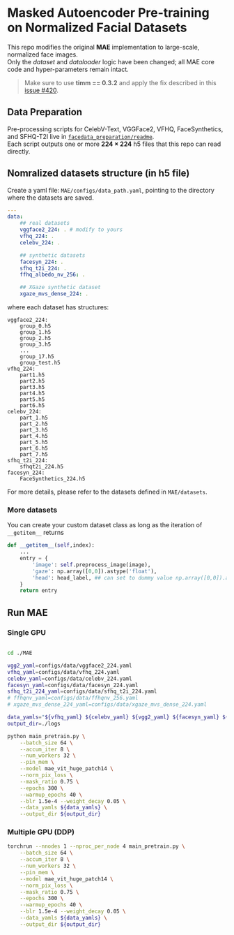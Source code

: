 # Masked Autoencoder Pre-training on Normalized Facial Datasets

This repo modifies the original **MAE** implementation to large-scale, normalized face images.  
Only the _dataset_ and _dataloader_ logic have been changed; all MAE core code and hyper-parameters remain intact.


> Make sure to use **timm == 0.3.2** and apply the fix described in this [issue #420](https://github.com/huggingface/pytorch-image-models/issues/420#issuecomment-776459842).


## Data Preparation

Pre-processing scripts for CelebV-Text, VGGFace2, VFHQ, FaceSynthetics, and SFHQ-T2I live in [`facedata_preparation/readme`](../facedata_preparation/README.md).  
Each script outputs one or more **224 × 224** h5 files that this repo can read directly.



## Nomralized datasets structure (in h5 file)

Create a yaml file: `MAE/configs/data_path.yaml`, pointing to the directory where the datasets are saved.

```yaml
---
data:
    ## real datasets
    vggface2_224: . # modify to yours
    vfhq_224: .
    celebv_224: .

    ## synthetic datasets
    facesyn_224: .
    sfhq_t2i_224: .
    ffhq_albedo_nv_256: .

    ## XGaze synthetic dataset
    xgaze_mvs_dense_224: .
```

where each dataset has structures:
```
vggface2_224:
    group_0.h5
    group_1.h5
    group_2.h5
    group_3.h5
    ...
    group_17.h5
    group_test.h5
vfhq_224:
    part1.h5
    part2.h5
    part3.h5
    part4.h5
    part5.h5
    part6.h5
celebv_224:
    part_1.h5
    part_2.h5
    part_3.h5
    part_4.h5
    part_5.h5
    part_6.h5
    part_7.h5
sfhq_t2i_224:
    sfhqt2i_224.h5
facesyn_224:
    FaceSynthetics_224.h5
```

For more details, please refer to the datasets defined in `MAE/datasets`.

### More datasets
You can create your custom dataset class as long as the iteration of `__getitem__` returns
```python
def __getitem__(self,index):
    ...
    entry = {
        'image': self.preprocess_image(image),
        'gaze': np.array([0,0]).astype('float'),
        'head': head_label, ## can set to dummy value np.array([0,0]).astype('float')
    }
    return entry
```

## Run MAE

### Single GPU
```bash

cd ./MAE

vgg2_yaml=configs/data/vggface2_224.yaml
vfhq_yaml=configs/data/vfhq_224.yaml
celebv_yaml=configs/data/celebv_224.yaml
facesyn_yaml=configs/data/facesyn_224.yaml
sfhq_t2i_224_yaml=configs/data/sfhq_t2i_224.yaml
# ffhqnv_yaml=configs/data/ffhqnv_256.yaml
# xgaze_mvs_dense_224_yaml=configs/data/xgaze_mvs_dense_224.yaml

data_yamls="${vfhq_yaml} ${celebv_yaml} ${vgg2_yaml} ${facesyn_yaml} ${sfhq_t2i_224_yaml}"
output_dir=./logs

python main_pretrain.py \
    --batch_size 64 \
    --accum_iter 8 \
    --num_workers 32 \
    --pin_mem \
    --model mae_vit_huge_patch14 \
    --norm_pix_loss \
    --mask_ratio 0.75 \
    --epochs 300 \
    --warmup_epochs 40 \
    --blr 1.5e-4 --weight_decay 0.05 \
    --data_yamls ${data_yamls} \
    --output_dir ${output_dir} 
```

### Multiple GPU (DDP)
```bash
torchrun --nnodes 1 --nproc_per_node 4 main_pretrain.py \
    --batch_size 64 \
    --accum_iter 8 \
    --num_workers 32 \
    --pin_mem \
    --model mae_vit_huge_patch14 \
    --norm_pix_loss \
    --mask_ratio 0.75 \
    --epochs 300 \
    --warmup_epochs 40 \
    --blr 1.5e-4 --weight_decay 0.05 \
    --data_yamls ${data_yamls} \
    --output_dir ${output_dir} 
```